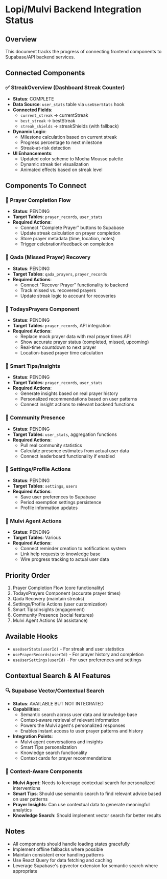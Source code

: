 # Lopi/Mulvi Backend Integration Status

## Overview
This document tracks the progress of connecting frontend components to Supabase/API backend services.

## Connected Components

### ✅ StreakOverview (Dashboard Streak Counter)
- **Status**: COMPLETE
- **Data Source**: `user_stats` table via `useUserStats` hook
- **Connected Fields**:
  - `current_streak` → currentStreak
  - `best_streak` → bestStreak
  - `streak_shields` → streakShields (with fallback)
- **Dynamic Logic**:
  - Milestone calculation based on current streak
  - Progress percentage to next milestone
  - Streak-at-risk detection
- **UI Enhancements**:
  - Updated color scheme to Mocha Mousse palette
  - Dynamic streak tier visualization
  - Animated effects based on streak level

## Components To Connect

### 🔄 Prayer Completion Flow
- **Status**: PENDING
- **Target Tables**: `prayer_records`, `user_stats`
- **Required Actions**:
  - Connect "Complete Prayer" buttons to Supabase
  - Update streak calculation on prayer completion
  - Store prayer metadata (time, location, notes)
  - Trigger celebration/feedback on completion

### 🔄 Qada (Missed Prayer) Recovery
- **Status**: PENDING
- **Target Tables**: `qada_prayers`, `prayer_records`
- **Required Actions**:
  - Connect "Recover Prayer" functionality to backend
  - Track missed vs. recovered prayers
  - Update streak logic to account for recoveries

### 🔄 TodaysPrayers Component
- **Status**: PENDING
- **Target Tables**: `prayer_records`, API integration
- **Required Actions**:
  - Replace mock prayer data with real prayer times API
  - Show accurate prayer status (completed, missed, upcoming)
  - Real-time countdown to next prayer
  - Location-based prayer time calculation

### 🔄 Smart Tips/Insights
- **Status**: PENDING
- **Target Tables**: `prayer_records`, `user_stats`
- **Required Actions**:
  - Generate insights based on real prayer history
  - Personalized recommendations based on user patterns
  - Connect insight actions to relevant backend functions

### 🔄 Community Presence
- **Status**: PENDING
- **Target Tables**: `user_stats`, aggregation functions
- **Required Actions**:
  - Pull real community statistics
  - Calculate presence estimates from actual user data
  - Connect leaderboard functionality if enabled

### 🔄 Settings/Profile Actions
- **Status**: PENDING
- **Target Tables**: `settings`, `users`
- **Required Actions**:
  - Save user preferences to Supabase
  - Period exemption settings persistence
  - Profile information updates

### 🔄 Mulvi Agent Actions
- **Status**: PENDING
- **Target Tables**: Various
- **Required Actions**:
  - Connect reminder creation to notifications system
  - Link help requests to knowledge base
  - Wire progress tracking to actual user data

## Priority Order
1. Prayer Completion Flow (core functionality)
2. TodaysPrayers Component (accurate prayer times)
3. Qada Recovery (maintain streaks)
4. Settings/Profile Actions (user customization)
5. Smart Tips/Insights (engagement)
6. Community Presence (social features)
7. Mulvi Agent Actions (AI assistance)

## Available Hooks
- `useUserStats(userId)` - For streak and user statistics
- `usePrayerRecords(userId)` - For prayer history and completion
- `useUserSettings(userId)` - For user preferences and settings

## Contextual Search & AI Features

### 🔍 Supabase Vector/Contextual Search
- **Status**: AVAILABLE BUT NOT INTEGRATED
- **Capabilities**:
  - Semantic search across user data and knowledge base
  - Context-aware retrieval of relevant information
  - Powers the Mulvi agent's personalized responses
  - Enables instant access to user prayer patterns and history
- **Integration Points**:
  - Mulvi agent conversations and insights
  - Smart Tips personalization
  - Knowledge search functionality
  - Context cards for prayer recommendations

### 🧠 Context-Aware Components
- **Mulvi Agent**: Needs to leverage contextual search for personalized interventions
- **Smart Tips**: Should use semantic search to find relevant advice based on user patterns
- **Prayer Insights**: Can use contextual data to generate meaningful analytics
- **Knowledge Search**: Should implement vector search for better results

## Notes
- All components should handle loading states gracefully
- Implement offline fallbacks where possible
- Maintain consistent error handling patterns
- Use React Query for data fetching and caching
- Leverage Supabase's pgvector extension for semantic search where appropriate

